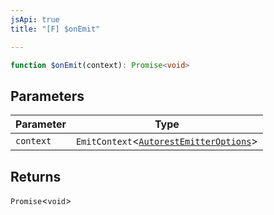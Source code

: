 ```yaml
---
jsApi: true
title: "[F] $onEmit"

---
```

```ts
function $onEmit(context): Promise<void>
```

## Parameters

| Parameter | Type |
| ------ | ------ |
| `context` | `EmitContext`<[`AutorestEmitterOptions`](../interfaces/AutorestEmitterOptions.md)\> |

## Returns

`Promise`<`void`\>

